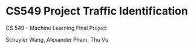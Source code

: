 # CS549 Project Traffic Identification

CS 549 - Machine Learning Final Project

Schuyler Wang, Alexander Pham, Thu Vu
